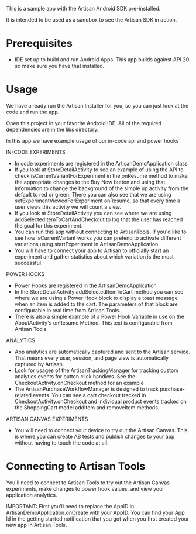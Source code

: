 This is a sample app with the Artisan Android SDK pre-installed.

It is intended to be used as a sandbox to see the Artisan SDK in action.

Prerequisites
==============

* IDE set up to build and run Android Apps. This app builds against API 20 so make sure you have that installed.


Usage
==============

We have already run the Artisan Installer for you, so you can just look at the code and run the app.

Open this project in your favorite Android IDE. All of the required dependencies are in the libs directory.

In this app we have example usage of our in-code api and power hooks

IN-CODE EXPERIMENTS
* In code experiments are registered in the ArtisanDemoApplication class
* If you look at StoreDetailActivity to see an example of using the API to check isCurrentVariantForExperiment in the onResume method to make the appropriate changes to the Buy Now button
and using that information to change the background of the simple up activity from the default to red or green.
There you can also see that we are using setExperimentViewedForExperiment onResume, so that every time a user views this activity we will count a view.
* If you look at StoreDetailActivity you can see where we are using addSelectedItemToCartAndCheckout to log that the user has reached the goal for this experiment.
* You can run this app without connecting to ArtisanTools. If you'd like to see how isCurrentVariant works you can pretend to activate different variations using startExperiment in ArtisanDemoApplication
* You will have to connect your app to Artisan to officially start an experiment and gather statistics about which variation is the most successful.

POWER HOOKS
* Power Hooks are registered in the ArtisanDemoApplication
* In the StoreDetailActivity addSelectedItemToCart method you can see where we are using a Power Hook block to display a toast message when an item is added to the cart. The parameters of that block are configurable in real time from Artisan Tools.
* There is also a simple example of a Power Hook Variable in use on the AboutActivity's onResume Method. This text is configurable from  Artisan Tools

ANALYTICS
* App analytics are automatically captured and sent to the Artisan service. That means every user, session, and page view is automatically captured by Artisan.
* Look for usages of the ArtisanTrackingManager for tracking custom analytics events for button click handlers. See the CheckoutActivity.onCheckout method for an example
* The ArtisanPurchaseWorkflowManager is designed to track purchase-related events. You can see a cart checkout tracked in CheckoutActivity.onCheckout and individual product events tracked on the ShoppingCart model addItem and removeItem methods.

ARTISAN CANVAS EXPERIMENTS
* You will need to connect your device to try out the Artisan Canvas. This is where you can create AB tests and publish changes to your app without having to touch the code at all.


Connecting to Artisan Tools
============================

You'll need to connect to Artisan Tools to try out the Artisan Canvas experiments, make changes to power hook values, and view your application analytics.

IMPORTANT: First you'll need to replace the AppID in ArtisanDemoApplication.onCreate with your AppID. You can find your App Id in the getting started notification that you got when you first created your new app in Artisan Tools.
